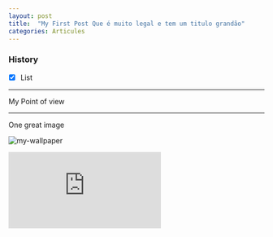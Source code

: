 ```yaml
---
layout: post
title:  "My First Post Que é muito legal e tem um titulo grandão"
categories: Articules
---
```

### History 

- [x] List 

--- 
My Point of view 

--- 

One great image 

![my-wallpaper](https://vsthemes.org/uploads/posts/2019-08/1582033982_sci-fi-landscape_vsthemes_ru-57.jpg)

<iframe src="https://www.youtube.com/embed/wDB8rBmv3Es" title="YouTube video player" frameborder="0" allow="accelerometer; autoplay; clipboard-write; encrypted-media; gyroscope; picture-in-picture" allowfullscreen></iframe>